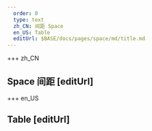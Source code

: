 ```yaml
---   
  order: 0
  type: text
  zh_CN: 间距 Space
  en_US: Table
  editUrl: $BASE/docs/pages/space/md/title.md
---      
```


+++  zh_CN
## Space 间距 [editUrl]    


+++ en_US
## Table [editUrl]  

